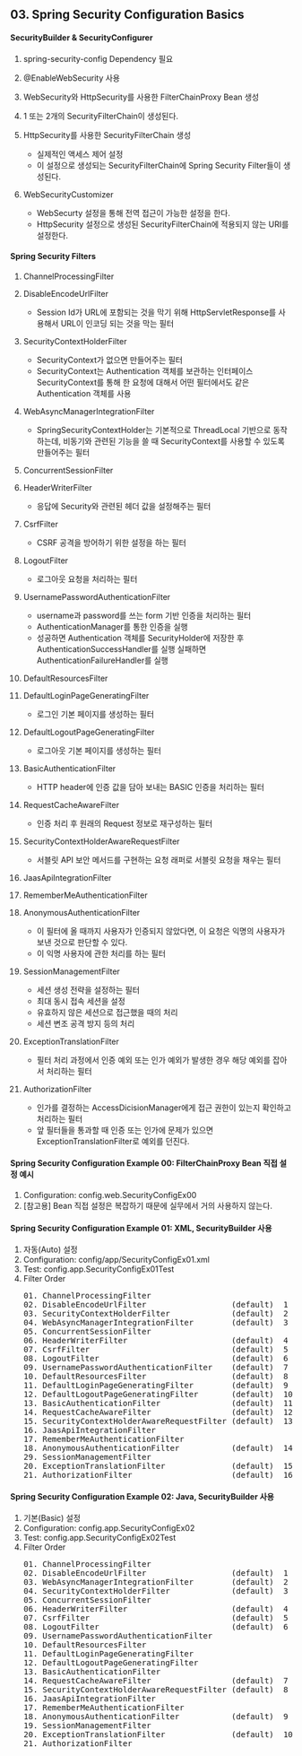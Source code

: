 ## 03. Spring Security Configuration Basics



#### SecurityBuilder & SecurityConfigurer
1. spring-security-config Dependency 필요

2. @EnableWebSecurity 사용

3. WebSecurity와 HttpSecurity를 사용한 FilterChainProxy Bean 생성

4. 1 또는 2개의 SecurityFilterChain이 생성된다.

5. HttpSecurity를 사용한 SecurityFilterChain 생성
    - 실제적인 액세스 제어 설정
    - 이 설정으로 생성되는 SecurityFilterChain에 Spring Security Filter들이 생성된다.

6. WebSecurityCustomizer
    - WebSecurty 설정을 통해 전역 접근이 가능한 설정을 한다.
    - HttpSecurity 설정으로 생성된 SecurityFilterChain에 적용되지 않는 URI를 설정한다.



#### Spring Security Filters
1. ChannelProcessingFilter

2. DisableEncodeUrlFilter
    - Session Id가 URL에 포함되는 것을 막기 위해 HttpServletResponse를 사용해서 URL이 인코딩 되는 것을 막는 필터
   
3. SecurityContextHolderFilter
    - SecurityContext가 없으면 만들어주는 필터
    - SecurityContext는 Authentication 객체를 보관하는 인터페이스 SecurityContext를 통해 한 요청에 대해서 어떤 필터에서도 같은 Authentication 객체를 사용
   
4. WebAsyncManagerIntegrationFilter
    - SpringSecurityContextHolder는 기본적으로 ThreadLocal 기반으로 동작하는데, 비동기와 관련된 기능을 쓸 때 SecurityContext를 사용할 수 있도록 만들어주는 필터
   
5. ConcurrentSessionFilter

6. HeaderWriterFilter
    - 응답에 Security와 관련된 헤더 값을 설정해주는 필터
   
7. CsrfFilter
    - CSRF 공격을 방어하기 위한 설정을 하는 필터
   
8. LogoutFilter
    - 로그아웃 요청을 처리하는 필터
   
9. UsernamePasswordAuthenticationFilter
    - username과 password를 쓰는 form 기반 인증을 처리하는 필터
    - AuthenticationManager를 통한 인증을 실행
    - 성공하면 Authentication 객체를 SecurityHolder에 저장한 후AuthenticationSuccessHandler를 실행 실패하면 AuthenticationFailureHandler를 실행

10. DefaultResourcesFilter

11. DefaultLoginPageGeneratingFilter
    - 로그인 기본 페이지를 생성하는 필터

12. DefaultLogoutPageGeneratingFilter
    - 로그아웃 기본 페이지를 생성하는 필터

13. BasicAuthenticationFilter
    - HTTP header에 인증 값을 담아 보내는 BASIC 인증을 처리하는 필터 

14. RequestCacheAwareFilter
    - 인증 처리 후 원래의 Request 정보로 재구성하는 필터

15. SecurityContextHolderAwareRequestFilter
    - 서블릿 API 보안 메서드를 구현하는 요청 래퍼로 서블릿 요청을 채우는 필터

16. JaasApiIntegrationFilter

17. RememberMeAuthenticationFilter

18. AnonymousAuthenticationFilter
    - 이 필터에 올 때까지 사용자가 인증되지 않았다면, 이 요청은 익명의 사용자가 보낸 것으로 판단할 수 있다.
    - 이 익명 사용자에 관한 처리를 하는 필터

19. SessionManagementFilter
    - 세션 생성 전략을 설정하는 필터
    - 최대 동시 접속 세션을 설정
    - 유효하지 않은 세션으로 접근했을 때의 처리
    - 세션 변조 공격 방지 등의 처리

20. ExceptionTranslationFilter
    - 필터 처리 과정에서 인증 예외 또는 인가 예외가 발생한 경우 해당 예외를 잡아서 처리하는 필터

21. AuthorizationFilter
    - 인가를 결정하는 AccessDicisionManager에게 접근 권한이 있는지 확인하고 처리하는 필터
    - 앞 필터들을 통과할 때 인증 또는 인가에 문제가 있으면 ExceptionTranslationFilter로 예외를 던진다.


#### Spring Security Configuration Example 00: FilterChainProxy Bean 직접 설정 예시
1. Configuration: config.web.SecurityConfigEx00
2. [참고용] Bean 직접 설정은 복잡하기 때문에 실무에서 거의 사용하지 않는다.


#### Spring Security Configuration Example 01: XML, SecurityBuilder 사용
1. 자동(Auto) 설정
2. Configuration: config/app/SecurityConfigEx01.xml
3. Test: config.app.SecurityConfigEx01Test
4. Filter Order
   <pre>
   01. ChannelProcessingFilter 
   02. DisableEncodeUrlFilter                  (default)  1
   03. SecurityContextHolderFilter             (default)  2
   04. WebAsyncManagerIntegrationFilter        (default)  3
   05. ConcurrentSessionFilter
   06. HeaderWriterFilter                      (default)  4
   07. CsrfFilter                              (default)  5
   08. LogoutFilter                            (default)  6
   09. UsernamePasswordAuthenticationFilter    (default)  7
   10. DefaultResourcesFilter                  (default)  8
   11. DefaultLoginPageGeneratingFilter        (default)  9
   12. DefaultLogoutPageGeneratingFilter       (default)  10
   13. BasicAuthenticationFilter               (default)  11
   14. RequestCacheAwareFilter                 (default)  12
   15. SecurityContextHolderAwareRequestFilter (default)  13
   16. JaasApiIntegrationFilter
   17. RememberMeAuthenticationFilter
   18. AnonymousAuthenticationFilter           (default)  14
   29. SessionManagementFilter                            
   20. ExceptionTranslationFilter              (default)  15
   21. AuthorizationFilter                     (default)  16
   </pre>



#### Spring Security Configuration Example 02: Java, SecurityBuilder 사용
1. 기본(Basic) 설정
2. Configuration: config.app.SecurityConfigEx02
3. Test: config.app.SecurityConfigEx02Test
4. Filter Order
   <pre>
   01. ChannelProcessingFilter 
   02. DisableEncodeUrlFilter                  (default)  1
   03. WebAsyncManagerIntegrationFilter        (default)  2
   04. SecurityContextHolderFilter             (default)  3 
   05. ConcurrentSessionFilter
   06. HeaderWriterFilter                      (default)  4
   07. CsrfFilter                              (default)  5
   08. LogoutFilter                            (default)  6
   09. UsernamePasswordAuthenticationFilter    
   10. DefaultResourcesFilter                  
   11. DefaultLoginPageGeneratingFilter        
   12. DefaultLogoutPageGeneratingFilter       
   13. BasicAuthenticationFilter               
   14. RequestCacheAwareFilter                 (default)  7
   15. SecurityContextHolderAwareRequestFilter (default)  8
   16. JaasApiIntegrationFilter
   17. RememberMeAuthenticationFilter
   18. AnonymousAuthenticationFilter           (default)  9
   19. SessionManagementFilter                            
   20. ExceptionTranslationFilter              (default)  10
   21. AuthorizationFilter
   </pre>